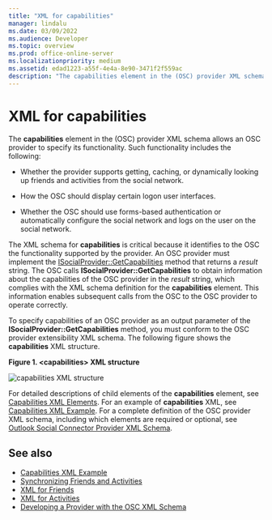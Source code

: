 ```yaml
---
title: "XML for capabilities" 
manager: lindalu
ms.date: 03/09/2022
ms.audience: Developer
ms.topic: overview
ms.prod: office-online-server
ms.localizationpriority: medium
ms.assetid: edad1223-a55f-4e4a-8e90-3471f2f559ac
description: "The capabilities element in the (OSC) provider XML schema allows an OSC provider to specify its functionality. Such functionality includes the following:"
---
```


# XML for capabilities

The **capabilities** element in the (OSC) provider XML schema allows an OSC provider to specify its functionality. Such functionality includes the following:
  
- Whether the provider supports getting, caching, or dynamically looking up friends and activities from the social network.

- How the OSC should display certain logon user interfaces.

- Whether the OSC should use forms-based authentication or automatically configure the social network and logs on the user on the social network.

The XML schema for **capabilities** is critical because it identifies to the OSC the functionality supported by the provider. An OSC provider must implement the [ISocialProvider::GetCapabilities](isocialprovider-getcapabilities.md) method that returns a _result_ string. The OSC calls **ISocialProvider::GetCapabilities** to obtain information about the capabilities of the OSC provider in the _result_ string, which complies with the XML schema definition for the **capabilities** element. This information enables subsequent calls from the OSC to the OSC provider to operate correctly.
  
To specify capabilities of an OSC provider as an output parameter of the **ISocialProvider::GetCapabilities** method, you must conform to the OSC provider extensibility XML schema. The following figure shows the **capabilities** XML structure.
  
**Figure 1. \<capabilities\> XML structure**

![capabilities XML structure](media/ol14oscref_Specifyingxmlforcapabilities_image1.gif)
  
For detailed descriptions of child elements of the **capabilities** element, see [Capabilities XML Elements](capabilities-xml-elements.md). For an example of **capabilities** XML, see [Capabilities XML Example](capabilities-xml-example.md). For a complete definition of the OSC provider XML schema, including which elements are required or optional, see [Outlook Social Connector Provider XML Schema](outlook-social-connector-provider-xml-schema.md).
  
## See also

- [Capabilities XML Example](capabilities-xml-example.md)  
- [Synchronizing Friends and Activities](synchronizing-friends-and-activities.md)  
- [XML for Friends](xml-for-friends.md)  
- [XML for Activities](xml-for-activities.md)
- [Developing a Provider with the OSC XML Schema](developing-a-provider-with-the-osc-xml-schema.md)
